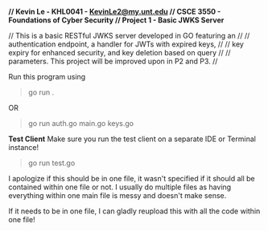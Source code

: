 **// Kevin Le - KHL0041 - KevinLe2@my.unt.edu
// CSCE 3550 - Foundations of Cyber Security
// Project 1 - Basic JWKS Server**
  
// This is a basic RESTful JWKS server developed in GO featuring an //
// authentication endpoint, a handler for JWTs with expired keys, //
// key expiry for enhanced security, and key deletion based on query // 
// parameters. This project will be improved upon in P2 and P3. //


Run this program using 

> go run .

OR
>go run auth.go main.go keys.go

**Test Client**
Make sure you run the test client on a separate IDE or Terminal instance!

> go run test.go

I apologize if this should be in one file, it wasn't specified if it should all be contained within one file or not. I usually do multiple files as having everything within one main file is messy and doesn't make sense.

If it needs to be in one file, I can gladly reupload this with all the code within one file!

